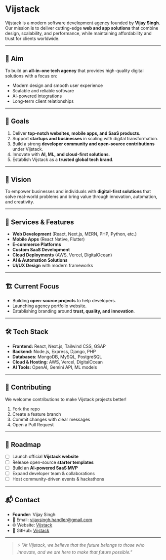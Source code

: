 # Vijstack

Vijstack is a modern software development agency founded by **Vijay Singh**.  
Our mission is to deliver cutting-edge **web and app solutions** that combine design, scalability, and performance, while maintaining affordability and trust for clients worldwide.

---

## 🌟 Aim

To build an **all-in-one tech agency** that provides high-quality digital solutions with a focus on:

- Modern design and smooth user experience
- Scalable and reliable software
- AI-powered integrations
- Long-term client relationships

---

## 🎯 Goals

1. Deliver **top-notch websites, mobile apps, and SaaS products**.
2. Support **startups and businesses** in scaling with digital transformation.
3. Build a strong **developer community and open-source contributions** under Vijstack.
4. Innovate with **AI, ML, and cloud-first solutions**.
5. Establish Vijstack as a **trusted global tech brand**.

---

## 🚀 Vision

To empower businesses and individuals with **digital-first solutions** that solve real-world problems and bring value through innovation, automation, and creativity.

---

## 🔑 Services & Features

- **Web Development** (React, Next.js, MERN, PHP, Python, etc.)
- **Mobile Apps** (React Native, Flutter)
- **E-commerce Platforms**
- **Custom SaaS Development**
- **Cloud Deployments** (AWS, Vercel, DigitalOcean)
- **AI & Automation Solutions**
- **UI/UX Design** with modern frameworks

---

## 🏗️ Current Focus

- Building **open-source projects** to help developers.
- Launching agency portfolio website.
- Establishing branding around **trust, quality, and innovation**.

---

## 🛠️ Tech Stack

- **Frontend:** React, Next.js, Tailwind CSS, GSAP
- **Backend:** Node.js, Express, Django, PHP
- **Databases:** MongoDB, MySQL, PostgreSQL
- **Cloud & Hosting:** AWS, Vercel, DigitalOcean
- **AI Tools:** OpenAI, Gemini API, ML models

---

## 🤝 Contributing

We welcome contributions to make Vijstack projects better!

1. Fork the repo
2. Create a feature branch
3. Commit changes with clear messages
4. Open a Pull Request

---

## 📌 Roadmap

- [ ] Launch official **Vijstack website**
- [ ] Release open-source **starter templates**
- [ ] Build an **AI-powered SaaS MVP**
- [ ] Expand developer team & collaborations
- [ ] Host community-driven events & hackathons

---

## 📬 Contact

- **Founder:** Vijay Singh
- 📧 Email: vijaysingh.handler@gmail.com
- 🌐 Website: [Vijstack](https://www.vijstack.com)
- 🐙 GitHub: [Vijstack](https://github.com/vijstack)

---

> ⚡ _"At Vijstack, we believe that the future belongs to those who innovate, and we are here to make that future possible."_

